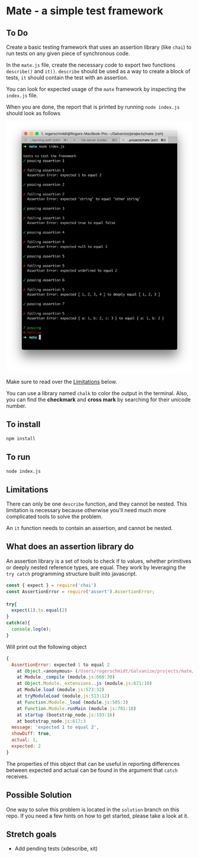 # Mate - a simple test framework

## To Do

Create a basic testing framework that uses an assertion library (like `chai`) to run tests on any given piece of synchronous code.

In the `mate.js` file, create the necessary code to export two functions `describe()` and `it()`. `describe` should be used as a way to create a block of tests, `it` should contain the test with an assertion.

You can look for expected usage of the `mate` framework by inspecting the `index.js` file.

When you are done, the report that is printed by running `node index.js` should look as follows

![](./completed.png)

Make sure to read over the [Limitations](#limitations) below.

You can use a library named `chalk` to color the output in the terminal. Also, you can find the **checkmark** and **cross mark** by searching for their unicode number.

## To install

```
npm install
```

## To run

```
node index.js
```

## Limitations
There can only be one `describe` function, and they cannot be nested. This limitation is necessary because otherwise you'll need much more complicated tools to solve the problem.

An `it` function needs to contain an assertion, and cannot be nested.

## What does an assertion library do

An assertion library is a set of tools to check if to values, whether primitives or deeply nested reference types, are equal. They work by leveraging the `try catch` programming structure built into javascript.

```javascript
const { expect } = require('chai')
const AssertionError = require('assert').AssertionError;

try{
  expect(1).to.equal(2)
}
catch(e){
  console.log(e);
}
```

Will print out the following object

```javascript
{
  AssertionError: expected 1 to equal 2
    at Object.<anonymous> (/Users/rogerschmidt/Galvanize/projects/mate/index.js:4:16)
    at Module._compile (module.js:660:30)
    at Object.Module._extensions..js (module.js:671:10)
    at Module.load (module.js:573:32)
    at tryModuleLoad (module.js:513:12)
    at Function.Module._load (module.js:505:3)
    at Function.Module.runMain (module.js:701:10)
    at startup (bootstrap_node.js:193:16)
    at bootstrap_node.js:617:3
  message: 'expected 1 to equal 2',
  showDiff: true,
  actual: 1,
  expected: 2
}
```

The properties of this object that can be useful in reporting differences between expected and actual can be found in the argument that `catch` receives.

## Possible Solution

One way to solve this problem is located in the `solution` branch on this repo. If you need a few hints on how to get started, please take a look at it.

## Stretch goals
* Add pending tests (xdescribe, xit)
